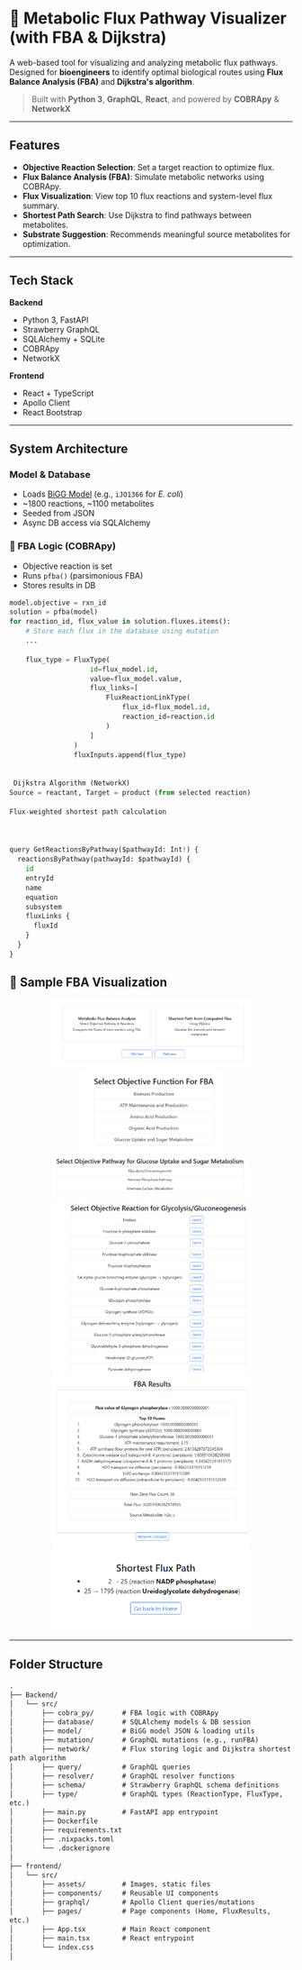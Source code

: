 # 🧬 Metabolic Flux Pathway Visualizer (with FBA & Dijkstra)

A web-based tool for visualizing and analyzing metabolic flux pathways. Designed for **bioengineers** to identify optimal biological routes using **Flux Balance Analysis (FBA)** and **Dijkstra's algorithm**.

> Built with **Python 3**, **GraphQL**, **React**, and powered by **COBRApy** & **NetworkX**

---
## Features

- **Objective Reaction Selection**: Set a target reaction to optimize flux.
- **Flux Balance Analysis (FBA)**: Simulate metabolic networks using COBRApy.
- **Flux Visualization**: View top 10 flux reactions and system-level flux summary.
- **Shortest Path Search**: Use Dijkstra to find pathways between metabolites.
- **Substrate Suggestion**: Recommends meaningful source metabolites for optimization.

---

##  Tech Stack

**Backend**
- Python 3, FastAPI
- Strawberry GraphQL
- SQLAlchemy + SQLite
- COBRApy
- NetworkX

**Frontend**
- React + TypeScript
- Apollo Client
- React Bootstrap

---

##  System Architecture

###  Model & Database
- Loads [BiGG Model](http://bigg.ucsd.edu/) (e.g., `iJO1366` for *E. coli*)
- ~1800 reactions, ~1100 metabolites
- Seeded from JSON
- Async DB access via SQLAlchemy

### 🔬 FBA Logic (COBRApy)
- Objective reaction is set
- Runs `pfba()` (parsimonious FBA)
- Stores results in DB

```python
model.objective = rxn_id
solution = pfba(model)
for reaction_id, flux_value in solution.fluxes.items():
    # Store each flux in the database using mutation
    ...
    
    flux_type = FluxType(
                    id=flux_model.id,
                    value=flux_model.value,
                    flux_links=[
                        FluxReactionLinkType(
                            flux_id=flux_model.id,
                            reaction_id=reaction.id
                        )
                    ]
                )
                fluxInputs.append(flux_type)


 Dijkstra Algorithm (NetworkX)
Source = reactant, Target = product (from selected reaction)

Flux-weighted shortest path calculation



query GetReactionsByPathway($pathwayId: Int!) {
  reactionsByPathway(pathwayId: $pathwayId) {
    id
    entryId
    name
    equation
    subsystem
    fluxLinks {
      fluxId
    }
  }
}
```
## 🧪 Sample FBA Visualization

<p align="center">
  <img src="./images/Home.png" width="70%"/>
  <img src="./images/SelectOF.png" width = "50%"/>
  <img src="./images/SelectOP.png" width = "70%" />
  <img src="./images/SelectOR.png" width = "70%" />
  <img src="./images/FBAResult.png" width = "70%" />
   <img src="./images/ShortestFLuxPath.png" width = "70%" />
</p>


---
## Folder Structure
```
.
├── Backend/
│   └── src/
│       ├── cobra_py/       # FBA logic with COBRApy
│       ├── database/       # SQLAlchemy models & DB session
│       ├── model/          # BiGG model JSON & loading utils
│       ├── mutation/       # GraphQL mutations (e.g., runFBA)
│       ├── network/        # Flux storing logic and Dijkstra shortest path algorithm
│       ├── query/          # GraphQL queries
│       ├── resolver/       # GraphQL resolver functions
│       ├── schema/         # Strawberry GraphQL schema definitions
│       ├── type/           # GraphQL types (ReactionType, FluxType, etc.)
│       ├── main.py         # FastAPI app entrypoint
│       ├── Dockerfile
│       ├── requirements.txt
│       ├── .nixpacks.toml
│       └── .dockerignore
│
├── frontend/
│   └── src/
│       ├── assets/         # Images, static files
│       ├── components/     # Reusable UI components
│       ├── graphql/        # Apollo Client queries/mutations
│       ├── pages/          # Page components (Home, FluxResults, etc.)
│       ├── App.tsx         # Main React component
│       ├── main.tsx        # React entrypoint
│       └── index.css
│


```

